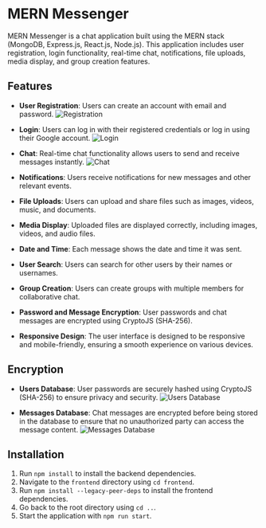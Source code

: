 # MERN Messenger

MERN Messenger is a chat application built using the MERN stack (MongoDB, Express.js, React.js, Node.js). This application includes user registration, login functionality, real-time chat, notifications, file uploads, media display, and group creation features.

## Features

- **User Registration**: Users can create an account with email and password.
  ![Registration](https://drive.google.com/uc?id=1_ruQ6vLI4sj9e7ljPkw3-RyKnjhfmIYS)

- **Login**: Users can log in with their registered credentials or log in using their Google account.
  ![Login](https://drive.google.com/uc?id=1mqegoLhzFI-mOATm_ibp3Sr9Yl9v8xhz)

- **Chat**: Real-time chat functionality allows users to send and receive messages instantly.
  ![Chat](https://drive.google.com/uc?id=1-AM4L0wuyDk0RdLyiTdORS6kOoz5fPfI)

- **Notifications**: Users receive notifications for new messages and other relevant events.

- **File Uploads**: Users can upload and share files such as images, videos, music, and documents.

- **Media Display**: Uploaded files are displayed correctly, including images, videos, and audio files.

- **Date and Time**: Each message shows the date and time it was sent.

- **User Search**: Users can search for other users by their names or usernames.

- **Group Creation**: Users can create groups with multiple members for collaborative chat.

- **Password and Message Encryption**: User passwords and chat messages are encrypted using CryptoJS (SHA-256).

- **Responsive Design**: The user interface is designed to be responsive and mobile-friendly, ensuring a smooth experience on various devices.

## Encryption

- **Users Database**: User passwords are securely hashed using CryptoJS (SHA-256) to ensure privacy and security.
  ![Users Database](https://drive.google.com/uc?id=1KT5vBpnadtqL7tGL8Eq84PWxzhmiNSz6)

- **Messages Database**: Chat messages are encrypted before being stored in the database to ensure that no unauthorized party can access the message content.
  ![Messages Database](https://drive.google.com/uc?id=1np3kC2TsBocD-4NBhyf2OeddAKQhx5IP)

## Installation

1. Run `npm install` to install the backend dependencies.
2. Navigate to the `frontend` directory using `cd frontend`.
3. Run `npm install --legacy-peer-deps` to install the frontend dependencies.
4. Go back to the root directory using `cd ..`.
5. Start the application with `npm run start`.
